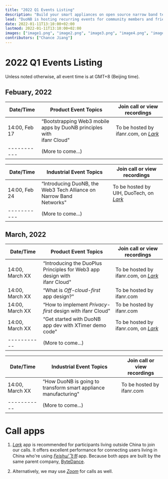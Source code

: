 ```yaml
---
title: "2022 Q1 Events Listing"
description: "Build your smart appliances on open source narrow band technologies."
lead: "DuoNB is hosting recurring events for community members and friends on a regular basis. Stay tuned for upcoming events or track the recordings for the past events."
date: 2022-01-11T13:10:00+02:00
lastmod: 2022-01-11T13:10:00+02:00
images: ["image1.png", "image2.png", "image3.png", "image4.png", "image5.png", "image6.png", "image7.png", "image8.png", "image9.png"]
contributors: ["Chance Jiang"]
---
```


# 2022 Q1 Events Listing

Unless noted otherwise, all event time is at GMT+8 (Beijing time).

## Febuary, 2022
| Date/Time | Product Event Topics | Join call or view recordings |
| ----------- | ----------- | ----------- |
| 14:00, Feb 17 | “Bootstrapping Web3 mobile apps by DuoNB principles with </br>ifanr Cloud" | To be hosted by ifanr.com, on [*Lark*](https://larksuite.com) |
| -----------| (More to come...) | 

| Date/Time | Industrial Event Topics | Join call or view recordings |
| ----------- | ----------- | ----------- |
| 14:00, Feb 24 | “Introducing DuoNB, the Web3 Tech Alliance on Narrow Band </br>Networks" | To be hosted by UIH, DuoTech, on [*Lark*](https://larksuite.com) |
| -----------| (More to come...) | 


## March, 2022
| Date/Time | Product Event Topics | Join call or view recordings |
| ----------- | ----------- | ----------- |
| 14:00,  March XX | “Introducing the DuoPlus Principles for Web3 app design with </br>ifanr Cloud" | To be hosted by ifanr.com, on [*Lark*](https://larksuite.com) |
| 14:00, March XX | “What is *Off-cloud-first* app design?" | To be hosted by ifanr.com |
| 14:00, March XX | “How to implement *Privacy-first* design with ifanr Cloud" | To be hosted by ifanr.com |
| 14:00, March XX | “Get started with DuoNB app dev with XTimer demo code" | To be hosted by ifanr.com, on [*Lark*](https://larksuite.com) |
| -----------| (More to come...) | 

| Date/Time | Industrial Event Topics | Join call or view recordings |
| ----------- | ----------- | ----------- |
| 14:00, March XX | “How DuoNB is going to transform smart appliance manufacturing" | To be hosted by ifanr.com |
| -----------| (More to come...) | 


# Call apps

1. [*Lark*](https://larksuite.com) app is recommended for participants living outside China to join our calls. It offers excellent performance for connecting users living in China who're using [*Feishu/飞书*](https://feishu.cn) app. Because both apps are built by the same parent company, [ByteDance](https://www.bytedance.com).

2. Alternatively, we may use [*Zoom*](https://zoom.us) for calls as well.
